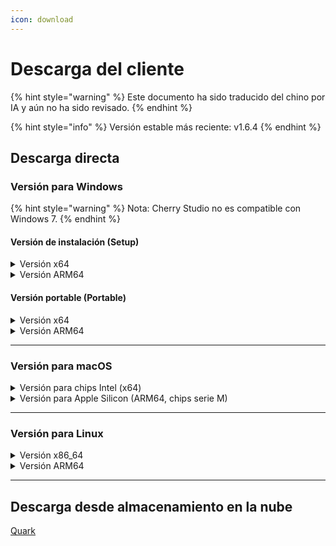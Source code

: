 ```yaml
---
icon: download
---
```

# Descarga del cliente


{% hint style="warning" %}
Este documento ha sido traducido del chino por IA y aún no ha sido revisado.
{% endhint %}




{% hint style="info" %}
Versión estable más reciente: v1.6.4
{% endhint %}

## Descarga directa

### Versión para Windows

{% hint style="warning" %}
Nota: Cherry Studio no es compatible con Windows 7.
{% endhint %}

#### Versión de instalación (Setup)

<details>

<summary>Versión x64</summary>

Servidor principal:

【[Sitio web oficial de Cherry Studio](https://cherry-ai.com/download)】 【[GitHub](https://github.com/CherryHQ/cherry-studio/releases/download/v1.6.4/Cherry-Studio-1.6.4-x64-setup.exe)】

Servidores de respaldo:

【[Servidor 1](https://download-cf.ocoolai.com/https://github.com/CherryHQ/cherry-studio/releases/download/v1.6.4/Cherry-Studio-1.6.4-x64-setup.exe)】 【[Servidor 2](https://download.ocoolai.com/https://github.com/CherryHQ/cherry-studio/releases/download/v1.6.4/Cherry-Studio-1.6.4-x64-setup.exe)】 【[Servidor 3](https://download.ocoolai.online/https://github.com/CherryHQ/cherry-studio/releases/download/v1.6.4/Cherry-Studio-1.6.4-x64-setup.exe)】

</details>

<details>

<summary>Versión ARM64</summary>

Servidor principal:

【[Sitio web oficial de Cherry Studio](https://cherry-ai.com/download)】 【[GitHub](https://github.com/CherryHQ/cherry-studio/releases/download/v1.6.4/Cherry-Studio-1.6.4-arm64-setup.exe)】

Servidores de respaldo:

【[Servidor 1](https://download-cf.ocoolai.com/https://github.com/CherryHQ/cherry-studio/releases/download/v1.6.4/Cherry-Studio-1.6.4-arm64-setup.exe)】 【[Servidor 2](https://download.ocoolai.com/https://github.com/CherryHQ/cherry-studio/releases/download/v1.6.4/Cherry-Studio-1.6.4-arm64-setup.exe)】 【[Servidor 3](https://download.ocoolai.online/https://github.com/CherryHQ/cherry-studio/releases/download/v1.6.4/Cherry-Studio-1.6.4-arm64-setup.exe)】

</details>

#### Versión portable (Portable)

<details>

<summary>Versión x64</summary>

Servidor principal:

【[Sitio web oficial de Cherry Studio](https://cherry-ai.com/download)】 【[GitHub](https://github.com/CherryHQ/cherry-studio/releases/download/v1.6.4/Cherry-Studio-1.6.4-x64-portable.exe)】

Servidores de respaldo:

【[Servidor 1](https://download-cf.ocoolai.com/https://github.com/CherryHQ/cherry-studio/releases/download/v1.6.4/Cherry-Studio-1.6.4-x64-portable.exe)】 【[Servidor 2](https://download.ocoolai.com/https://github.com/CherryHQ/cherry-studio/releases/download/v1.6.4/Cherry-Studio-1.6.4-x64-portable.exe)】 【[Servidor 3](https://download.ocoolai.online/https://github.com/CherryHQ/cherry-studio/releases/download/v1.6.4/Cherry-Studio-1.6.4-x64-portable.exe)】

</details>

<details>

<summary>Versión ARM64</summary>

Servidor principal:

【[Sitio web oficial de Cherry Studio](https://cherry-ai.com/download)】 【[GitHub](https://github.com/CherryHQ/cherry-studio/releases/download/v1.6.4/Cherry-Studio-1.6.4-arm64-portable.exe)】

Servidores de respaldo:

【[Servidor 1](https://download-cf.ocoolai.com/https://github.com/CherryHQ/cherry-studio/releases/download/v1.6.4/Cherry-Studio-1.6.4-arm64-portable.exe)】 【[Servidor 2](https://download.ocoolai.com/https://github.com/CherryHQ/cherry-studio/releases/download/v1.6.4/Cherry-Studio-1.6.4-arm64-portable.exe)】 【[Servidor 3](https://download.ocoolai.online/https://github.com/CherryHQ/cherry-studio/releases/download/v1.6.4/Cherry-Studio-1.6.4-arm64-portable.exe)】

</details>

***

### Versión para macOS

<details>

<summary>Versión para chips Intel (x64)</summary>

Servidor principal:

【[Sitio web oficial de Cherry Studio](https://cherry-ai.com/download)】 【[GitHub](https://github.com/CherryHQ/cherry-studio/releases/download/v1.6.4/Cherry-Studio-1.6.4-x64.dmg)】

Servidores de respaldo:

【[Servidor 1](https://download-cf.ocoolai.com/https://github.com/CherryHQ/cherry-studio/releases/download/v1.6.4/Cherry-Studio-1.6.4.dmg)】 【[Servidor 2](https://download.ocoolai.com/https://github.com/CherryHQ/cherry-studio/releases/download/v1.6.4/Cherry-Studio-1.6.4-x64.dmg)】 【[Servidor 3](https://download.ocoolai.online/https://github.com/CherryHQ/cherry-studio/releases/download/v1.6.4/Cherry-Studio-1.6.4-x64.dmg)】

</details>

<details>

<summary>Versión para Apple Silicon (ARM64, chips serie M)</summary>

Servidor principal:

【[Sitio web oficial de Cherry Studio](https://cherry-ai.com/download)】 【[GitHub](https://github.com/CherryHQ/cherry-studio/releases/download/v1.6.4/Cherry-Studio-1.6.4-arm64.dmg)】

Servidores de respaldo:

【[Servidor 1](https://download-cf.ocoolai.com/https://github.com/CherryHQ/cherry-studio/releases/download/v1.6.4/Cherry-Studio-1.6.4-arm64.dmg)】 【[Servidor 2](https://download.ocoolai.com/https://github.com/CherryHQ/cherry-studio/releases/download/v1.6.4/Cherry-Studio-1.6.4-arm64.dmg)】 【[Servidor 3](https://download.ocoolai.online/https://github.com/CherryHQ/cherry-studio/releases/download/v1.6.4/Cherry-Studio-1.6.4-arm64.dmg)】

</details>

***

### Versión para Linux

<details>

<summary>Versión x86_64</summary>

Servidor principal:

【[Sitio web oficial de Cherry Studio](https://cherry-ai.com/download)】 【[GitHub](https://github.com/CherryHQ/cherry-studio/releases/download/v1.6.4/Cherry-Studio-1.6.4-x86_64.AppImage)】

Servidores de respaldo:

【[Servidor 1](https://download-cf.ocoolai.com/https://github.com/CherryHQ/cherry-studio/releases/download/v1.6.4/Cherry-Studio-1.6.4-x86_64.AppImage)】 【[Servidor 2](https://download.ocoolai.com/https://github.com/CherryHQ/cherry-studio/releases/download/v1.6.4/Cherry-Studio-1.6.4-x86_64.AppImage)】 【[Servidor 3](https://download.ocoolai.online/https://github.com/CherryHQ/cherry-studio/releases/download/v1.6.4/Cherry-Studio-1.6.4-x86_64.AppImage)】

</details>

<details>

<summary>Versión ARM64</summary>

Servidor principal:

【[Sitio web oficial de Cherry Studio](https://cherry-ai.com/download)】 【[GitHub](https://github.com/CherryHQ/cherry-studio/releases/download/v1.6.4/Cherry-Studio-1.6.4-arm64.AppImage)】

Servidores de respaldo:

【[Servidor 1](https://download-cf.ocoolai.com/https://github.com/CherryHQ/cherry-studio/releases/download/v1.6.4/Cherry-Studio-1.6.4-arm64.AppImage)】 【[Servidor 2](https://download.ocoolai.com/https://github.com/CherryHQ/cherry-studio/releases/download/v1.6.4/Cherry-Studio-1.6.4-arm64.AppImage)】 【[Servidor 3](https://download.ocoolai.online/https://github.com/CherryHQ/cherry-studio/releases/download/v1.6.4/Cherry-Studio-1.6.4-arm64-AppImage)】

</details>

***

## Descarga desde almacenamiento en la nube

[Quark](https://pan.quark.cn/s/4044324d0ecd#/list/share)